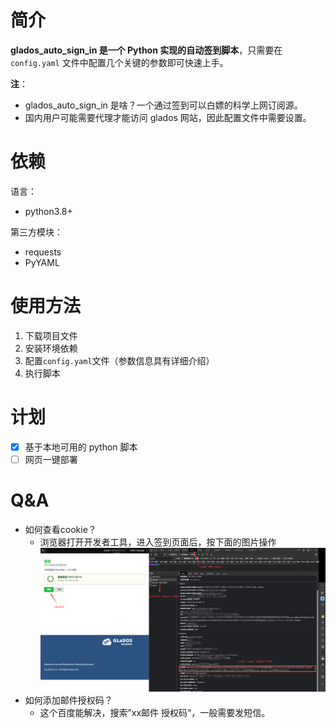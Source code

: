 # 简介
**glados_auto_sign_in 是一个 Python 实现的自动签到脚本**，只需要在 `config.yaml` 文件中配置几个关键的参数即可快速上手。

**注**：
- glados_auto_sign_in 是啥？一个通过签到可以白嫖的科学上网订阅源。
- 国内用户可能需要代理才能访问 glados 网站，因此配置文件中需要设置。

# 依赖
语言：
- python3.8+

第三方模块：
- requests
- PyYAML

# 使用方法
1. 下载项目文件
2. 安装环境依赖
3. 配置`config.yaml`文件（参数信息具有详细介绍）
4. 执行脚本

# 计划
- [x] 基于本地可用的 python 脚本
- [ ] 网页一键部署

# Q&A
- 如何查看cookie？
  - 浏览器打开开发者工具，进入签到页面后，按下面的图片操作 ![](images/如何查询cookie.png)
- 如何添加邮件授权码？
  - 这个百度能解决，搜索”xx邮件 授权码“，一般需要发短信。
